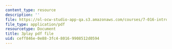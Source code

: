 ```yaml
---
content_type: resource
description: ''
file: https://ol-ocw-studio-app-qa.s3.amazonaws.com/courses/7-016-introductory-biology-fall-2018/ceff846e0e883fc480169908512d0594_7afYLl70cO0.pdf
file_type: application/pdf
resourcetype: Document
title: 3play pdf file
uid: ceff846e-0e88-3fc4-8016-9908512d0594
---
```

